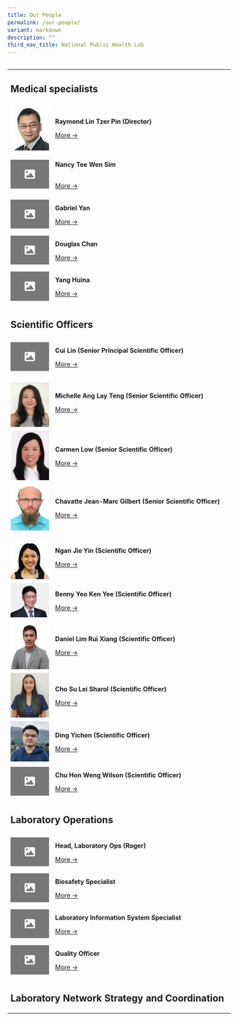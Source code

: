 ```yaml
---
title: Our People
permalink: /our-people/
variant: markdown
description: ""
third_nav_title: National Public Health Lab
---
```

<h2></h2>
<p></p>
<table>
<tbody>
<tr>
<td rowspan="1" colspan="2">
<h2>Medical specialists</h2>
</td>
</tr>
<tr>
<td style="width:20%;" rowspan="1" colspan="1">
<div class="isomer-image-wrapper">
<img style="width: 100%;" height="auto" width="100%" alt="" src="/images/Raymond_Lin.jpg">
</div>
</td>
<td rowspan="1" colspan="1">
<p><strong>Raymond Lin Tzer Pin (Director)</strong>
</p>
<p></p>
<p><a href="/" rel="noopener noreferrer nofollow" target="_blank">More -&gt;</a>
</p>
</td>
</tr>
<tr>
<td rowspan="1" colspan="1">
<div class="isomer-image-wrapper">
<img style="width: 100%;" height="auto" width="100%" alt="" src="/images/4_3.png">
</div>
</td>
<td rowspan="1" colspan="1">
<p><strong>Nancy Tee Wen Sim</strong>
</p>
<p>
<br><a href="/" rel="noopener noreferrer nofollow" target="_blank">More -&gt;</a>
</p>
</td>
</tr>
<tr>
<td rowspan="1" colspan="1">
<div class="isomer-image-wrapper">
<img style="width: 100%;" height="auto" width="100%" alt="" src="/images/4_3.png">
</div>
</td>
<td rowspan="1" colspan="1">
<p><strong>Gabriel Yan</strong>
</p>
<p><a href="/" rel="noopener noreferrer nofollow" target="_blank">More -&gt;</a>
</p>
</td>
</tr>
<tr>
<td rowspan="1" colspan="1">
<div class="isomer-image-wrapper">
<img style="width: 100%;" height="auto" width="100%" alt="" src="/images/4_3.png">
</div>
</td>
<td rowspan="1" colspan="1">
<p><strong>Douglas Chan</strong>
</p>
<p><a href="/" rel="noopener noreferrer nofollow" target="_blank">More -&gt;</a>
</p>
</td>
</tr>
<tr>
<td rowspan="1" colspan="1">
<div class="isomer-image-wrapper">
<img style="width: 100%;" height="auto" width="100%" alt="" src="/images/4_3.png">
</div>
</td>
<td rowspan="1" colspan="1">
<p><strong>Yang Huina</strong>
</p>
<p><a href="/" rel="noopener noreferrer nofollow" target="_blank">More -&gt;</a>
</p>
</td>
</tr>
<tr>
<td rowspan="1" colspan="2">
<p></p>
<h2>Scientific Officers</h2>
</td>
</tr>
<tr>
<td rowspan="1" colspan="1">
<div class="isomer-image-wrapper">
<img style="width: 100%;" height="auto" width="100%" alt="" src="/images/4_3.png">
</div>
</td>
<td rowspan="1" colspan="1">
<p><strong>Cui Lin (Senior Principal Scientific Officer)</strong>
</p>
<p><a href="/" rel="noopener noreferrer nofollow" target="_blank">More -&gt;</a>
</p>
<p></p>
</td>
</tr>
<tr>
<td rowspan="1" colspan="1">
<p></p>
<div class="isomer-image-wrapper">
<img style="width: 100%" height="auto" width="100%" alt="" src="/images/Dr_Michelle_Ang.jpg">
</div>
</td>
<td rowspan="1" colspan="1">
<p><strong>Michelle Ang Lay Teng (Senior Scientific Officer)</strong>
</p>
<p><a href="/" rel="noopener noreferrer nofollow" target="_blank">More -&gt;</a>
</p>
<p></p>
</td>
</tr>
<tr>
<td rowspan="1" colspan="1">
<div class="isomer-image-wrapper">
<img style="width: 100%" height="auto" width="100%" alt="" src="/images/Dr_Carmen_Low.png">
</div>
</td>
<td rowspan="1" colspan="1">
<p><strong>Carmen Low (Senior Scientific Officer)</strong>
</p>
<p><a href="/" rel="noopener noreferrer nofollow" target="_blank">More -&gt;</a>
</p>
</td>
</tr>
<tr>
<td rowspan="1" colspan="1">
<div class="isomer-image-wrapper">
<img style="width: 100%" height="auto" width="100%" alt="" src="/images/Dr_Jean_Marc_Chavatte.png">
</div>
</td>
<td rowspan="1" colspan="1">
<p><strong>Chavatte Jean-Marc Gilbert (Senior Scientific Officer)</strong>
</p>
<p><a href="/" rel="noopener noreferrer nofollow" target="_blank">More -&gt;</a>
</p>
</td>
</tr>
<tr>
<td rowspan="1" colspan="1">
<p></p>
<div class="isomer-image-wrapper">
<img style="width: 100%" height="auto" width="100%" alt="" src="/images/Dr_Grace_Ngan_Jie_Yin.png">
</div>
</td>
<td rowspan="1" colspan="1">
<p><strong>Ngan Jie Yin (Scientific Officer)</strong>
</p>
<p><a href="/" rel="noopener noreferrer nofollow" target="_blank">More -&gt;</a>
</p>
</td>
</tr>
<tr>
<td rowspan="1" colspan="1">
<div class="isomer-image-wrapper">
<img style="width: 100%" height="auto" width="100%" alt="" src="/images/Dr_Benny_Yeo_Ken_Yee.png">
</div>
</td>
<td rowspan="1" colspan="1">
<p><strong>Benny Yeo Ken Yee (Scientific Officer)</strong>
</p>
<p><a href="/" rel="noopener noreferrer nofollow" target="_blank">More -&gt;</a>
</p>
</td>
</tr>
<tr>
<td rowspan="1" colspan="1">
<div class="isomer-image-wrapper">
<img style="width: 100%" height="auto" width="100%" alt="" src="/images/Dr_Daniel_Lim.jpg">
</div>
</td>
<td rowspan="1" colspan="1">
<p><strong>Daniel Lim Rui Xiang (Scientific Officer)</strong>
</p>
<p><a href="/" rel="noopener noreferrer nofollow" target="_blank">More -&gt;</a>
</p>
</td>
</tr>
<tr>
<td rowspan="1" colspan="1">
<div class="isomer-image-wrapper">
<img style="width: 100%" height="auto" width="100%" alt="" src="/images/Dr_Sharol_Cho.jpg">
</div>
</td>
<td rowspan="1" colspan="1">
<p><strong>Cho Su Lei Sharol (Scientific Officer)</strong>
</p>
<p><a href="/" rel="noopener noreferrer nofollow" target="_blank">More -&gt;</a>
</p>
</td>
</tr>
<tr>
<td rowspan="1" colspan="1">
<div class="isomer-image-wrapper">
<img style="width: 100%" height="auto" width="100%" alt="" src="/images/Dr_Ding_Yichen.jpg">
</div>
</td>
<td rowspan="1" colspan="1">
<p><strong>Ding Yichen (Scientific Officer)</strong>
</p>
<p><a href="/" rel="noopener noreferrer nofollow" target="_blank">More -&gt;</a>
</p>
</td>
</tr>
<tr>
<td rowspan="1" colspan="1">
<div class="isomer-image-wrapper">
<img style="width: 100%;" height="auto" width="100%" alt="" src="/images/4_3.png">
</div>
</td>
<td rowspan="1" colspan="1">
<p><strong>Chu Hon Weng Wilson (Scientific Officer)</strong>
</p>
<p><a href="/" rel="noopener noreferrer nofollow" target="_blank">More -&gt;</a>
</p>
</td>
</tr>
<tr>
<td rowspan="1" colspan="2">
<p></p>
<h2>Laboratory Operations</h2>
</td>
</tr>
<tr>
<td rowspan="1" colspan="1">
<div class="isomer-image-wrapper">
<img style="width: 100%;" height="auto" width="100%" alt="" src="/images/4_3.png">
</div>
</td>
<td rowspan="1" colspan="1">
<p><strong>Head, Laboratory Ops (Roger)</strong>
</p>
<p><a href="/" rel="noopener noreferrer nofollow" target="_blank">More -&gt;</a>
</p>
</td>
</tr>
<tr>
<td rowspan="1" colspan="1">
<div class="isomer-image-wrapper">
<img style="width: 100%;" height="auto" width="100%" alt="" src="/images/4_3.png">
</div>
</td>
<td rowspan="1" colspan="1">
<p><strong>Biosafety Specialist</strong>
</p>
<p><a href="/" rel="noopener noreferrer nofollow" target="_blank">More -&gt;</a>
</p>
<p></p>
</td>
</tr>
<tr>
<td rowspan="1" colspan="1">
<div class="isomer-image-wrapper">
<img style="width: 100%;" height="auto" width="100%" alt="" src="/images/4_3.png">
</div>
</td>
<td rowspan="1" colspan="1">
<p><strong>Laboratory Information System Specialist</strong>
</p>
<p><a href="/" rel="noopener noreferrer nofollow" target="_blank">More -&gt;</a>
</p>
</td>
</tr>
<tr>
<td rowspan="1" colspan="1">
<div class="isomer-image-wrapper">
<img style="width: 100%;" height="auto" width="100%" alt="" src="/images/4_3.png">
</div>
</td>
<td rowspan="1" colspan="1">
<p><strong>Quality Officer</strong>
</p>
<p><a href="/" rel="noopener noreferrer nofollow" target="_blank">More -&gt;</a>
</p>
</td>
</tr>
<tr>
<td rowspan="1" colspan="2">
<p></p>
<h2>Laboratory Network Strategy and Coordination</h2>
</td>
</tr>
</tbody>
</table>
<p></p>